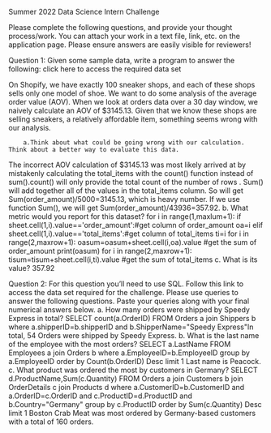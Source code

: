 Summer 2022 Data Science Intern Challenge 

Please complete the following questions, and provide your thought process/work. You can attach your work in a text file, link, etc. on the application page. Please ensure answers are easily visible for reviewers!


Question 1: Given some sample data, write a program to answer the following: click here to access the required data set

On Shopify, we have exactly 100 sneaker shops, and each of these shops sells only one model of shoe. We want to do some analysis of the average order value (AOV). When we look at orders data over a 30 day window, we naively calculate an AOV of $3145.13. Given that we know these shops are selling sneakers, a relatively affordable item, something seems wrong with our analysis. 

        a.Think about what could be going wrong with our calculation. Think about a better way to evaluate this data. 
The incorrect AOV calculation of $3145.13 was most likely arrived at by mistakenly calculating the total_items with the count() function instead of sum().count() will only provide the total count of the number of rows . Sum() will add together all of the values in the total_items column. So will get Sum(order_amount)/5000=3145.13, which is heavy number. If we use function Sum(), we will get  Sum(order_amount)/43936=357.92.
          b.	What metric would you report for this dataset?
            for i in range(1,maxlum+1):
              if sheet.cell(1,i).value=='order_amount':#get column of order_amount
                  oa=i
              elif sheet.cell(1,i).value=='total_items':#get column of total_items
                  ti=i
          for i in range(2,maxrow+1):
              oasum=oasum+sheet.cell(i,oa).value #get the sum of order_amount
          print(oasum)
          for i in range(2,maxrow+1):
              tisum=tisum+sheet.cell(i,ti).value #get the sum of total_items
          c.	What is its value?
          357.92

Question 2: For this question you’ll need to use SQL. Follow this link to access the data set required for the challenge. Please use queries to answer the following questions. Paste your queries along with your final numerical answers below.
      a.    How many orders were shipped by Speedy Express in total?
SELECT count(a.OrderID) FROM Orders a join Shippers b
where a.shipperID=b.shipperID and b.ShipperName="Speedy Express"In total, 54 Orders were shipped by Speedy Express.
      b.	What is the last name of the employee with the most orders?
SELECT a.LastName FROM Employees a join Orders b
where a.EmployeeID=b.EmployeeID group by a.EmployeeID 
order by Count(b.OrderID) Desc limit 1
Last name is Peacock.
      c.	What product was ordered the most by customers in Germany?
SELECT d.ProductName,Sum(c.Quantity) FROM Orders a join Customers b join OrderDetails c join Products d
where a.CustomerID=b.CustomerID and a.OrderID=c.OrderID and c.ProductID=d.ProductID and b.Country="Germany"
group by c.ProductID order by Sum(c.Quantity) Desc limit 1
Boston Crab Meat was most ordered by Germany-based customers with a total of 160 orders.
